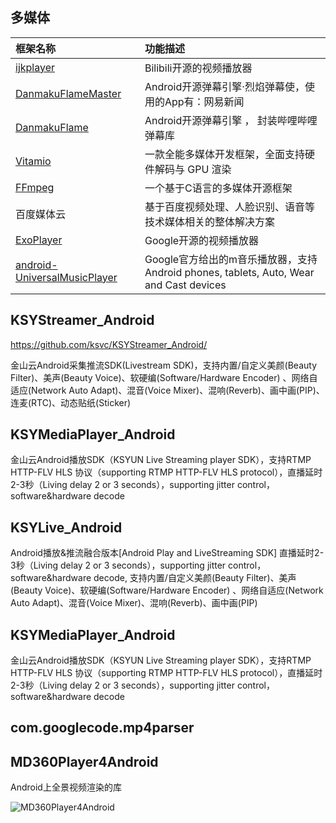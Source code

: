 ## **多媒体**

| 框架名称                                     | 功能描述                                     |
| :--------------------------------------- | :--------------------------------------- |
| [ijkplayer](https://github.com/Bilibili/ijkplayer) | Bilibili开源的视频播放器                         |
| [DanmakuFlameMaster ](https://github.com/Bilibili/DanmakuFlameMaster) | Android开源弹幕引擎·烈焰弹幕使，使用的App有：网易新闻         |
| [DanmakuFlame](https://github.com/open-android/DanmakuFlame) | Android开源弹幕引擎 ， 封装哔哩哔哩弹幕库                |
| [Vitamio](https://github.com/yixia/VitamioBundle) | 一款全能多媒体开发框架，全面支持硬件解码与 GPU 渲染             |
| [FFmpeg](https://github.com/FFmpeg/FFmpeg) | 一个基于C语言的多媒体开源框架                          |
| 百度媒体云                                    | 基于百度视频处理、人脸识别、语音等技术媒体相关的整体解决方案           |
| [ExoPlayer](https://github.com/google/ExoPlayer) | Google开源的视频播放器                           |
| [android-UniversalMusicPlayer](https://github.com/googlesamples/android-UniversalMusicPlayer) | Google官方给出的m音乐播放器，支持Android phones, tablets, Auto, Wear and Cast devices |

## **KSYStreamer_Android**

https://github.com/ksvc/KSYStreamer_Android/

金山云Android采集推流SDK(Livestream SDK)，支持内置/自定义美颜(Beauty Filter)、美声(Beauty Voice)、软硬编(Software/Hardware Encoder) 、网络自适应(Network Auto Adapt)、混音(Voice Mixer)、混响(Reverb)、画中画(PIP)、连麦(RTC)、动态贴纸(Sticker)

## **KSYMediaPlayer_Android**
金山云Android播放SDK（KSYUN Live Streaming player SDK），支持RTMP HTTP-FLV HLS 协议（supporting RTMP HTTP-FLV HLS protocol），直播延时2-3秒（Living delay 2 or 3 seconds），supporting jitter control，software&hardware decode

## **KSYLive_Android**
Android播放&推流融合版本[Android Play and LiveStreaming SDK] 直播延时2-3秒（Living delay 2 or 3 seconds），supporting jitter control，software&hardware decode, 支持内置/自定义美颜(Beauty Filter)、美声(Beauty Voice)、软硬编(Software/Hardware Encoder) 、网络自适应(Network Auto Adapt)、混音(Voice Mixer)、混响(Reverb)、画中画(PIP)

## **KSYMediaPlayer_Android**

金山云Android播放SDK（KSYUN Live Streaming player SDK），支持RTMP HTTP-FLV HLS 协议（supporting RTMP HTTP-FLV HLS protocol），直播延时2-3秒（Living delay 2 or 3 seconds），supporting jitter control，software&hardware decode

## com.googlecode.mp4parser

## MD360Player4Android

Android上全景视频渲染的库

![MD360Player4Android](https://github.com/ashqal/MD360Player4Android/raw/master/app/demo/preview2.jpg)
